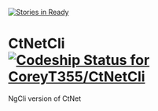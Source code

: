 [![Stories in Ready](https://badge.waffle.io/CoreyT355/CtNetCli.png?label=ready&title=Ready)](https://waffle.io/CoreyT355/CtNetCli)
# CtNetCli    [ ![Codeship Status for CoreyT355/CtNetCli](https://app.codeship.com/projects/61477dc0-d8c8-0134-15a2-326e4d300ce2/status?branch=master)](https://app.codeship.com/projects/203234)
NgCli version of CtNet

